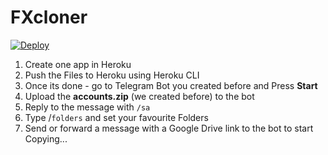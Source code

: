 # FXcloner

[![Deploy](https://www.herokucdn.com/deploy/button.svg)](https://dashboard.heroku.com/new?template=https://github.com/vishnoe115/fxcloner)

1. Create one app in Heroku
2. Push the Files to Heroku using Heroku CLI
3. Once its done - go to Telegram Bot you created before and Press **Start**
4. Upload the **accounts.zip** (we created before) to the bot
5. Reply to the message with `/sa`
6. Type /`folders` and set your favourite Folders
7. Send or forward a message with a Google Drive link to the bot to start Copying...
